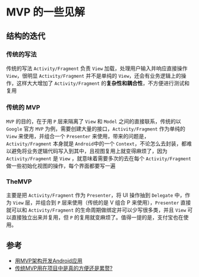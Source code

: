 # MVP 的一些见解

## 结构的迭代

### 传统的写法

传统的写法 `Activity/Fragment` 负责 `View` 加载，处理用户输入并响应直接操作 `View`，很明显 `Activity/Fragment` 并不是单纯的 `View`，还会有业务逻辑上的操作，这样大大增加了 `Activity/Fragment` 的**复杂性和耦合性**，不方便进行测试和复用

### 传统的 MVP

`MVP` 的目的，在于用 `P` 层来隔离了 `View` 和 `Model` 之间的直接联系，传统的以 `Google` 官方 `MVP` 为例，需要创建大量的接口，`Activity/Fragment` 作为单纯的 `View` 来使用，并组合一个 `Presenter` 来使用，带来的问题是，`Activity/Fragment` 本身就是 `Android`中的一个 `Context`，不论怎么去封装，都难以避免将业务逻辑代码写入到其中，且视图复用上就变得麻烦了，因为 `Activity/Fragment` 是 `View` ，就意味着需要多次的去在每个 `Activity/Fragment` 做一些初始化视图的操作，每个界面都要写一遍

### TheMVP

主要是把 `Activity/Fragment` 作为 `Presenter`，将 UI 操作抽到 `Delegate` 中，作为 `View` 层，并组合到 `P` 层来使用（传统的是 V 组合 P 来使用），`Presenter` 直接就可以和 `Activity/Fragment` 的生命周期做绑定并可以少写很多类，并且 `View` 可以直接独立出来并复用，但 `P` 的复用就变麻烦了。值得一提的是，支付宝也在使用。

## 参考

- [用MVP架构开发Android应用](https://www.kymjs.com/code/2015/11/09/01/)
- [传统MVP用在项目中是真的方便还是累赘?](http://www.jianshu.com/p/ac51c9b88af3)
